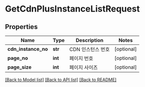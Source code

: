 # GetCdnPlusInstanceListRequest

## Properties
Name | Type | Description | Notes
------------ | ------------- | ------------- | -------------
**cdn_instance_no** | **str** | CDN 인스턴스 번호 | [optional] 
**page_no** | **int** | 페이지 번호 | [optional] 
**page_size** | **int** | 페이지 사이즈 | [optional] 

[[Back to Model list]](../README.md#documentation-for-models) [[Back to API list]](../README.md#documentation-for-api-endpoints) [[Back to README]](../README.md)


